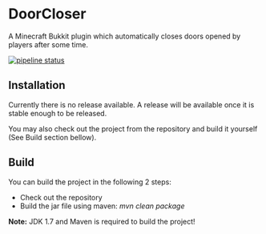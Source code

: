 # DoorCloser

A Minecraft Bukkit plugin which automatically closes doors opened by players after some time.

[![pipeline status](https://gitlab.com/Programie/TalkingMobs/badges/master/pipeline.svg)](https://gitlab.com/Programie/TalkingMobs/commits/master)

## Installation

Currently there is no release available. A release will be available once it is stable enough to be released.

You may also check out the project from the repository and build it yourself (See Build section bellow).


## Build

You can build the project in the following 2 steps:

 * Check out the repository
 * Build the jar file using maven: *mvn clean package*

**Note:** JDK 1.7 and Maven is required to build the project!